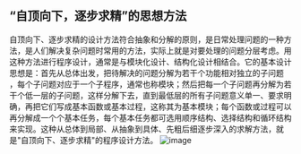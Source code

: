 ## “自顶向下，逐步求精”的思想方法
 自顶向下、逐步求精的设计方法符合抽象和分解的原则，是日常处理问题的一种方法，是人们解决复杂问题时常用的方法，实际上就是对要处理的问题分层考虑。用这种方法进行程序设计，通常是与模块化设计、结构化设计相结合。它的基本设计思想是：首先从总体出发，把待解决的问题分解为若干个功能相对独立的子问题 ，每个子问题对应于一个子程序，通常也称模块；然后把每一个子问题再分解为若干个低一层的子问题，这样分解下去，直到最低层的所有子问题意义单一、要求明确，再把它们写成基本函数或基本过程，这称其为基本模块；每个函数或过程可以再分解成一个个基本任务，每个基本任务都可选用顺序结构、选择结构和循环结构来实现。这种从总体到局部、从抽象到具体、先粗后细逐步深入的求解方法，就是"自顶向下、逐步求精"的程序设计方法。
![image](https://img-blog.csdn.net/20171129145149190?watermark/2/text/aHR0cDovL2Jsb2cuY3Nkbi5uZXQvemhhbmd3ZWlrdW4xOTk4/font/5a6L5L2T/fontsize/400/fill/I0JBQkFCMA==/dissolve/70/gravity/SouthEast)
